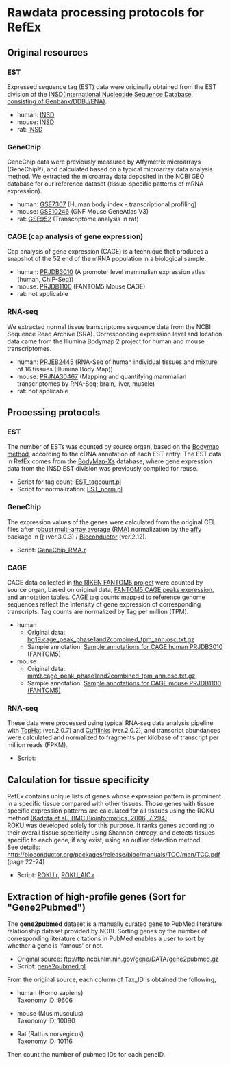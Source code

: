 # Rawdata processing protocols for RefEx

## Original resources

### EST
Expressed sequence tag (EST) data were originally obtained from the EST division of the [INSD(International Nucleotide Sequence Database, consisting of Genbank/DDBJ/ENA)](http://www.insdc.org/).

 - human: [INSD](http://www.insdc.org/)
 - mouse: [INSD](http://www.insdc.org/)
 - rat: [INSD](http://www.insdc.org/)

### GeneChip
GeneChip data were previously measured by Affymetrix microarrays (GeneChip®), and calculated based on a typical microarray data analysis method. We extracted the microarray data deposited in the NCBI GEO database for our reference dataset (tissue-specific patterns of mRNA expression).

 - human: [GSE7307](http://www.ncbi.nlm.nih.gov/geo/query/acc.cgi?acc=GSE7307) (Human body index - transcriptional profiling)
 - mouse: [GSE10246](http://www.ncbi.nlm.nih.gov/geo/query/acc.cgi?acc=GSE10246) (GNF Mouse GeneAtlas V3)
 - rat: [GSE952](http://www.ncbi.nlm.nih.gov/geo/query/acc.cgi?acc=GSE952) (Transcriptome analysis in rat)

### CAGE (cap analysis of gene expression)
Cap analysis of gene expression (CAGE) is a technique that produces a snapshot of the 52 end of the mRNA population in a biological sample.

 - human: [PRJDB3010](https://www.ncbi.nlm.nih.gov/bioproject/303078) (A promoter level mammalian expression atlas (human, ChIP-Seq))
 - mouse: [PRJDB1100](https://www.ncbi.nlm.nih.gov/bioproject/245186) (FANTOM5 Mouse CAGE)
 - rat: not applicable

### RNA-seq
We extracted normal tissue transcriptome sequence data from the NCBI Sequence Read Archive (SRA). Corresponding expression level and location data came from the Illumina Bodymap 2 project for human and mouse transcriptomes.

 - human: [PRJEB2445](http://www.ebi.ac.uk/ena/data/view/PRJEB2445) (RNA-Seq of human individual tissues and mixture of 16 tissues (Illumina Body Map))
 - mouse: [PRJNA30467](https://www.ncbi.nlm.nih.gov/bioproject/PRJNA30467) (Mapping and quantifying mammalian transcriptomes by RNA-Seq; brain, liver, muscle)
 - rat: not applicable


## Processing protocols
### EST
 The number of ESTs was counted by source organ, based on the [Bodymap method](https://www.ncbi.nlm.nih.gov/pubmed/?term=Okubo%20K%5BAuthor%5D&cauthor=true&cauthor_uid=1345164), according to the cDNA annotation of each EST entry. The EST data in RefEx comes from the [BodyMap\-Xs](http://nar.oxfordjournals.org/content/34/suppl_1/D628.full) database, where gene expression data from the INSD EST division was previously compiled for reuse.  
- Script for tag count: [EST\_tagcount\.pl](https://github.com/hiromasaono/RefEx/blob/master/Rawdata_Processing/EST_tagcount.pl)  
- Script for normalization: [EST\_norm\.pl](https://github.com/hiromasaono/RefEx/blob/master/Rawdata_Processing/EST_norm.pl)  

### GeneChip
 The expression values of the genes were calculated from the original CEL files after [robust multi‐array average \(RMA\)](https://doi.org/10.1093/biostatistics/4.2.249) normalization by the [affy](https://bioconductor.org/packages/release/bioc/html/affy.html) package in [R](https://www.r-project.org/) (ver.3.0.3) / [Bioconductor](https://www.bioconductor.org/) (ver.2.12).  
- Script: [GeneChip\_RMA\.r](https://github.com/hiromasaono/RefEx/blob/master/Rawdata_Processing/GeneChip_RMA.r)

### CAGE
 CAGE data collected in [the RIKEN FANTOM5 project](http://fantom.gsc.riken.jp/5/) were counted by source organ, based on original data, [FANTOM5 CAGE peaks expression, and annotation tables](http://fantom.gsc.riken.jp/5/datafiles/latest/extra/CAGE_peaks/). CAGE tag counts mapped to reference genome sequences reflect the intensity of gene expression of corresponding transcripts. Tag counts are normalized by Tag per million (TPM).

 - human
   - Original data: [hg19\.cage\_peak\_phase1and2combined\_tpm\_ann\.osc\.txt\.gz](http://fantom.gsc.riken.jp/5/datafiles/latest/extra/CAGE_peaks/hg19.cage_peak_phase1and2combined_tpm_ann.osc.txt.gz)
   - Sample annotation: [Sample annotations for CAGE human PRJDB3010 \(FANTOM5\)](https://figshare.com/articles/RefEx_sample_ann_CAGE_human_FANTOM5_tsv_zip/4028685)
 - mouse
   - Original data: [mm9\.cage\_peak\_phase1and2combined\_tpm\_ann\.osc\.txt\.gz](http://fantom.gsc.riken.jp/5/datafiles/latest/extra/CAGE_peaks/mm9.cage_peak_phase1and2combined_tpm_ann.osc.txt.gz)
   - Sample annotation: [Sample annotations for CAGE mouse PRJDB1100 \(FANTOM5\)](https://figshare.com/articles/RefEx_sample_ann_CAGE_mouse_FANTOM5_tsv_zip/4028688)

### RNA-seq
These data were processed using typical RNA-seq data analysis pipeline with [TopHat](https://ccb.jhu.edu/software/tophat/) (ver.2.0.7) and [Cufflinks](http://cole-trapnell-lab.github.io/cufflinks/) (ver.2.0.2), and transcript abundances were calculated and normalized to fragments per kilobase of transcript per million reads (FPKM).
- Script:

## Calculation for tissue specificity
RefEx contains unique lists of genes whose expression pattern is prominent in a specific tissue compared with other tissues. Those genes with tissue specific expression patterns are calculated for all tissues using the ROKU method [(Kadota et al., BMC Bioinformatics, 2006, 7:294)](http://bmcbioinformatics.biomedcentral.com/articles/10.1186/1471-2105-7-294).  
ROKU was developed solely for this purpose. It ranks genes according to their overall tissue specificity using Shannon entropy, and detects tissues specific to each gene, if any exist, using an outlier detection method.   
See details: http://bioconductor.org/packages/release/bioc/manuals/TCC/man/TCC.pdf (page 22-24)  

- Script: [ROKU\.r](https://github.com/hiromasaono/RefEx/blob/master/Rawdata_Processing/ROKU.r), [ROKU\_AIC\.r](https://github.com/hiromasaono/RefEx/blob/master/Rawdata_Processing/ROKU_AIC.r)  


## Extraction of high-profile genes (Sort for "Gene2Pubmed")
The **gene2pubmed** dataset is a manually curated gene to PubMed literature relationship dataset provided by NCBI. Sorting genes by the number of corresponding literature citations in PubMed enables a user to sort by whether a gene is ‘famous’ or not.  
- Original source: ftp://ftp.ncbi.nlm.nih.gov/gene/DATA/gene2pubmed.gz  
- Script: [gene2pubmed\.pl](https://github.com/hiromasaono/RefEx/blob/master/Rawdata_Processing/gene2pubmed.pl)  


From the original source, each column of Tax_ID is obtained the following,

- human (Homo sapiens)  
Taxonomy ID: 9606  

- mouse (Mus musculus)  
Taxonomy ID: 10090  

- Rat (Rattus norvegicus)  
Taxonomy ID: 10116

Then count the number of pubmed IDs for each geneID.
